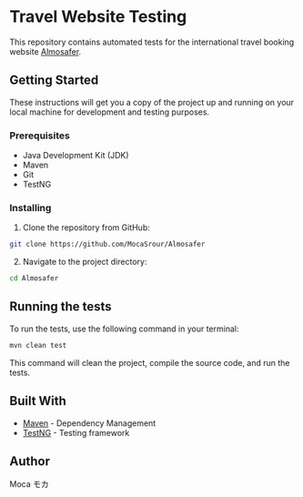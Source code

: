 # Travel Website Testing

This repository contains automated tests for the international travel booking website [Almosafer](https://www.almosafer.com/en?ncr=1).

## Getting Started

These instructions will get you a copy of the project up and running on your local machine for development and testing purposes.

### Prerequisites

- Java Development Kit (JDK)
- Maven
- Git
- TestNG

### Installing

1. Clone the repository from GitHub:

```bash
git clone https://github.com/MocaSrour/Almosafer
```

2. Navigate to the project directory:

```bash
cd Almosafer
```

## Running the tests

To run the tests, use the following command in your terminal:

```bash
mvn clean test
```

This command will clean the project, compile the source code, and run the tests.

## Built With

- [Maven](https://maven.apache.org/) - Dependency Management
- [TestNG](https://mvnrepository.com/artifact/org.testng/testng) - Testing framework
 
## Author

Moca モカ
